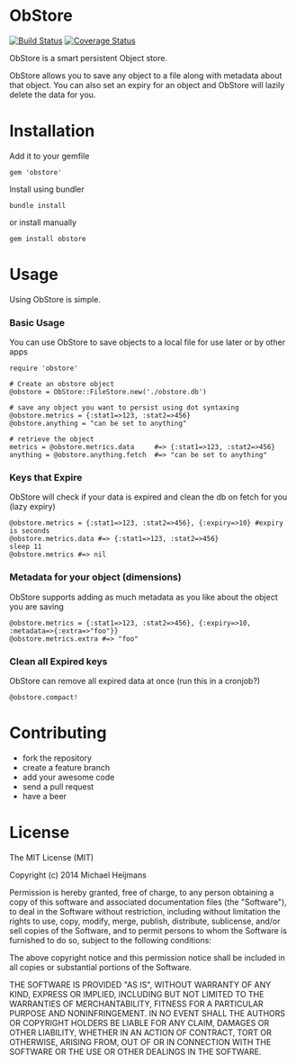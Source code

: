 ObStore
===

[![Build Status](https://travis-ci.org/parabuzzle/obstore.svg)](https://travis-ci.org/parabuzzle/obstore) [![Coverage Status](https://coveralls.io/repos/parabuzzle/obstore/badge.png)](https://coveralls.io/r/parabuzzle/obstore)

ObStore is a smart persistent Object store.

ObStore allows you to save any object to a file along with metadata about that object. You can also set an expiry for an object and ObStore will lazily delete the data for you.

# Installation

Add it to your gemfile
```
gem 'obstore'
```

Install using bundler
```
bundle install
```

or install manually
```
gem install obstore
```

# Usage
Using ObStore is simple.

### Basic Usage
You can use ObStore to save objects to a local file for use later or by other apps
```
require 'obstore'

# Create an obstore object
@obstore = ObStore::FileStore.new('./obstore.db')

# save any object you want to persist using dot syntaxing
@obstore.metrics = {:stat1=>123, :stat2=>456}
@obstore.anything = "can be set to anything"

# retrieve the object
metrics = @obstore.metrics.data     #=> {:stat1=>123, :stat2=>456}
anything = @obstore.anything.fetch  #=> "can be set to anything"
```

### Keys that Expire
ObStore will check if your data is expired and clean the db on fetch for you (lazy expiry)
```
@obstore.metrics = {:stat1=>123, :stat2=>456}, {:expiry=>10} #expiry is seconds
@obstore.metrics.data #=> {:stat1=>123, :stat2=>456}
sleep 11
@obstore.metrics #=> nil
```

### Metadata for your object (dimensions)
ObStore supports adding as much metadata as you like about the object you are saving
```
@obstore.metrics = {:stat1=>123, :stat2=>456}, {:expiry=>10, :metadata=>{:extra=>"foo"}}
@obstore.metrics.extra #=> "foo"
```

### Clean all Expired keys
ObStore can remove all expired data at once (run this in a cronjob?)
```
@obstore.compact!
```

# Contributing
 * fork the repository
 * create a feature branch
 * add your awesome code
 * send a pull request
 * have a beer

# License
The MIT License (MIT)

Copyright (c) 2014 Michael Heijmans

Permission is hereby granted, free of charge, to any person obtaining a copy
of this software and associated documentation files (the "Software"), to deal
in the Software without restriction, including without limitation the rights
to use, copy, modify, merge, publish, distribute, sublicense, and/or sell
copies of the Software, and to permit persons to whom the Software is
furnished to do so, subject to the following conditions:

The above copyright notice and this permission notice shall be included in
all copies or substantial portions of the Software.

THE SOFTWARE IS PROVIDED "AS IS", WITHOUT WARRANTY OF ANY KIND, EXPRESS OR
IMPLIED, INCLUDING BUT NOT LIMITED TO THE WARRANTIES OF MERCHANTABILITY,
FITNESS FOR A PARTICULAR PURPOSE AND NONINFRINGEMENT. IN NO EVENT SHALL THE
AUTHORS OR COPYRIGHT HOLDERS BE LIABLE FOR ANY CLAIM, DAMAGES OR OTHER
LIABILITY, WHETHER IN AN ACTION OF CONTRACT, TORT OR OTHERWISE, ARISING FROM,
OUT OF OR IN CONNECTION WITH THE SOFTWARE OR THE USE OR OTHER DEALINGS IN
THE SOFTWARE.
